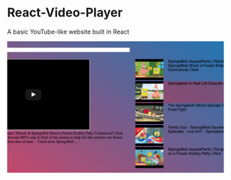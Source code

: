 # React-Video-Player
A basic YouTube-like website built in React

![Video player app - play videos and have fun !](https://github.com/arjunkhode/React-Video-Player/blob/master/Screen%20Shot%202017-03-28%20at%2010.02.32%20PM.png)
